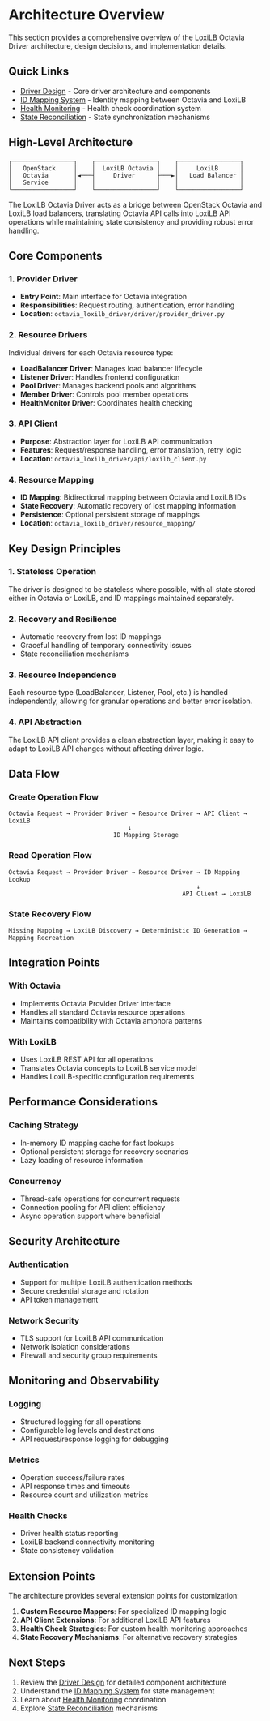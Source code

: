 # Architecture Overview

This section provides a comprehensive overview of the LoxiLB Octavia Driver architecture, design decisions, and implementation details.

## Quick Links

- [Driver Design](driver-design.md) - Core driver architecture and components
- [ID Mapping System](id-mapping.md) - Identity mapping between Octavia and LoxiLB
- [Health Monitoring](health-monitoring.md) - Health check coordination system
- [State Reconciliation](state-reconciliation.md) - State synchronization mechanisms

## High-Level Architecture

```
┌─────────────────┐    ┌─────────────────┐    ┌─────────────────┐
│   OpenStack     │    │  LoxiLB Octavia │    │     LoxiLB      │
│   Octavia       │◄───┤     Driver      ├───►│   Load Balancer │
│   Service       │    │                 │    │                 │
└─────────────────┘    └─────────────────┘    └─────────────────┘
```

The LoxiLB Octavia Driver acts as a bridge between OpenStack Octavia and LoxiLB load balancers, translating Octavia API calls into LoxiLB API operations while maintaining state consistency and providing robust error handling.

## Core Components

### 1. Provider Driver
- **Entry Point**: Main interface for Octavia integration
- **Responsibilities**: Request routing, authentication, error handling
- **Location**: `octavia_loxilb_driver/driver/provider_driver.py`

### 2. Resource Drivers
Individual drivers for each Octavia resource type:
- **LoadBalancer Driver**: Manages load balancer lifecycle
- **Listener Driver**: Handles frontend configuration
- **Pool Driver**: Manages backend pools and algorithms
- **Member Driver**: Controls pool member operations
- **HealthMonitor Driver**: Coordinates health checking

### 3. API Client
- **Purpose**: Abstraction layer for LoxiLB API communication
- **Features**: Request/response handling, error translation, retry logic
- **Location**: `octavia_loxilb_driver/api/loxilb_client.py`

### 4. Resource Mapping
- **ID Mapping**: Bidirectional mapping between Octavia and LoxiLB IDs
- **State Recovery**: Automatic recovery of lost mapping information
- **Persistence**: Optional persistent storage of mappings
- **Location**: `octavia_loxilb_driver/resource_mapping/`

## Key Design Principles

### 1. Stateless Operation
The driver is designed to be stateless where possible, with all state stored either in Octavia or LoxiLB, and ID mappings maintained separately.

### 2. Recovery and Resilience
- Automatic recovery from lost ID mappings
- Graceful handling of temporary connectivity issues
- State reconciliation mechanisms

### 3. Resource Independence
Each resource type (LoadBalancer, Listener, Pool, etc.) is handled independently, allowing for granular operations and better error isolation.

### 4. API Abstraction
The LoxiLB API client provides a clean abstraction layer, making it easy to adapt to LoxiLB API changes without affecting driver logic.

## Data Flow

### Create Operation Flow
```
Octavia Request → Provider Driver → Resource Driver → API Client → LoxiLB
                                 ↓
                             ID Mapping Storage
```

### Read Operation Flow
```
Octavia Request → Provider Driver → Resource Driver → ID Mapping Lookup
                                                    ↓
                                                API Client → LoxiLB
```

### State Recovery Flow
```
Missing Mapping → LoxiLB Discovery → Deterministic ID Generation → Mapping Recreation
```

## Integration Points

### With Octavia
- Implements Octavia Provider Driver interface
- Handles all standard Octavia resource operations
- Maintains compatibility with Octavia amphora patterns

### With LoxiLB
- Uses LoxiLB REST API for all operations
- Translates Octavia concepts to LoxiLB service model
- Handles LoxiLB-specific configuration requirements

## Performance Considerations

### Caching Strategy
- In-memory ID mapping cache for fast lookups
- Optional persistent storage for recovery scenarios
- Lazy loading of resource information

### Concurrency
- Thread-safe operations for concurrent requests
- Connection pooling for API client efficiency
- Async operation support where beneficial

## Security Architecture

### Authentication
- Support for multiple LoxiLB authentication methods
- Secure credential storage and rotation
- API token management

### Network Security
- TLS support for LoxiLB API communication
- Network isolation considerations
- Firewall and security group requirements

## Monitoring and Observability

### Logging
- Structured logging for all operations
- Configurable log levels and destinations
- API request/response logging for debugging

### Metrics
- Operation success/failure rates
- API response times and timeouts
- Resource count and utilization metrics

### Health Checks
- Driver health status reporting
- LoxiLB backend connectivity monitoring
- State consistency validation

## Extension Points

The architecture provides several extension points for customization:

1. **Custom Resource Mappers**: For specialized ID mapping logic
2. **API Client Extensions**: For additional LoxiLB API features
3. **Health Check Strategies**: For custom health monitoring approaches
4. **State Recovery Mechanisms**: For alternative recovery strategies

## Next Steps

1. Review the [Driver Design](driver-design.md) for detailed component architecture
2. Understand the [ID Mapping System](id-mapping.md) for state management
3. Learn about [Health Monitoring](health-monitoring.md) coordination
4. Explore [State Reconciliation](state-reconciliation.md) mechanisms
